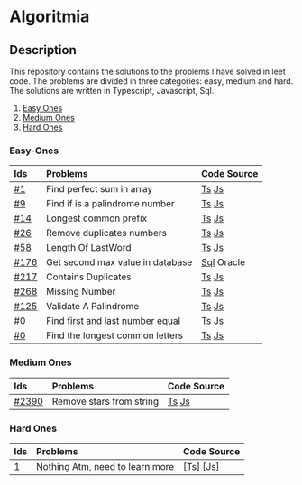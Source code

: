 # Algoritmia
## Description 
This repository contains the solutions to the problems I have solved in leet code. The problems are divided in three categories: easy, medium and hard. The solutions are written in Typescript, Javascript, Sql. 

1. [Easy Ones](#easy-ones)
2. [Medium Ones](#medium-ones)
3. [Hard Ones](#hard-ones)

### Easy-Ones

| Ids                                                                           |     Problems                         | Code Source                                                                                                                                                                                                                                   |
| :---                                                                          | :----                                | :----                                                                                                                                                                                                                                         |
|   [#1](https://leetcode.com/problems/two-sum/)                                | Find perfect sum in array            | [Ts](https://github.com/kockono/Algoritmia/blob/main/Easy%20Algorithms/Typescript/find-perfect-sum-in-array.ts) [Js](https://github.com/kockono/Algoritmia/blob/main/Easy%20Algorithms/Typescript/find-perfect-sum-in-array.js)               |
|   [#9](https://leetcode.com/problems/palindrome-number/)                      | Find if is a palindrome number       | [Ts](https://github.com/kockono/Algoritmia/blob/main/Easy%20Algorithms/Typescript/find-if-is-palindrom-number.ts) [Js](https://github.com/kockono/Algoritmia/blob/main/Easy%20Algorithms/Typescript/find-if-is-palindrom-number.js)           |
|   [#14](https://leetcode.com/problems/longest-common-prefix/)                 | Longest common prefix                | [Ts](https://github.com/kockono/Algoritmia/blob/main/Easy%20Algorithms/Typescript/longest-common-prefix.ts) [Js](https://github.com/kockono/Algoritmia/blob/main/Easy%20Algorithms/Typescript/longest-common-prefix.js)                       |
|   [#26](https://leetcode.com/problems/remove-duplicates-from-sorted-array/)   | Remove duplicates numbers            | [Ts](https://github.com/kockono/Algoritmia/blob/main/Easy%20Algorithms/Typescript/remove-duplicates-numbers.ts) [Js](https://github.com/kockono/Algoritmia/blob/main/Easy%20Algorithms/Typescript/remove-duplicates-numbers.js)               |
|   [#58](https://leetcode.com/problems/length-of-last-word)       | Length Of LastWord                   | [Ts](https://github.com/kockono/Algoritmia/blob/main/Easy%20Algorithms/Typescript/length-of-last-word.ts) [Js](https://github.com/kockono/Algoritmia/blob/main/Easy%20Algorithms/javascript/length-of-last-word.js)               |
|   [#176](https://leetcode.com/problems/second-highest-salary/)                | Get second max value in database     | [Sql](https://github.com/kockono/Algoritmia/blob/main/Easy%20Algorithms/sql/get-second-max-value.sql) Oracle                                                                                                                                  |
|   [#217](https://leetcode.com/problems/contains-duplicate/)                   | Contains Duplicates                  | [Ts](https://github.com/kockono/Algoritmia/blob/main/Easy%20Algorithms/Typescript/contains-duplicate.ts) [Js](https://github.com/kockono/Algoritmia/blob/main/Easy%20Algorithms/javascript/contains-duplicate.js)                             |
|   [#268](https://leetcode.com/problems/missing-number/)                       | Missing Number                       | [Ts](https://github.com/kockono/Algoritmia/blob/main/Easy%20Algorithms/Typescript/missing-number.ts)  [Js]()                                                                                                                                  |
|   [#125](https://leetcode.com/problems/valid-palindrome/)                     | Validate A Palindrome                | [Ts](https://github.com/kockono/Algoritmia/blob/main/Easy%20Algorithms/Typescript/valid-palindrome.ts)  [Js](https://github.com/kockono/Algoritmia/blob/main/Easy%20Algorithms/javascript/valid-palindrome.js)                                                                                                                                  |
|   [#0]()                                                                      | Find first and last number equal     | [Ts](https://github.com/kockono/Algoritmia/blob/main/Easy%20Algorithms/Typescript/find-first-and-last-number-equal.ts) [Js](https://github.com/kockono/Algoritmia/blob/main/Easy%20Algorithms/Typescript/find-first-and-last-number-equal.js) |
|   [#0]()                                                                      | Find the longest common letters      | [Ts](https://github.com/kockono/Algoritmia/blob/main/Easy%20Algorithms/Typescript/longest-common-letters.ts) [Js](https://github.com/kockono/Algoritmia/blob/main/Easy%20Algorithms/Typescript/longest-common-letters.js)                     |

### Medium Ones

| Ids                                                                    |     Problems              | Code Source                                                                                                                                                                                                                          |
| :---                                                                   | :----                     | :----                                                                                                                                                                                                                                |
| [#2390](https://leetcode.com/problems/removing-stars-from-a-string/)   | Remove stars from string  | [Ts](https://github.com/kockono/Algoritmia/blob/main/Medium%20Algorithms/Typescript/remove-stars-from-string.ts) [Js](https://github.com/kockono/Algoritmia/blob/main/Medium%20Algorithms/Typescript/remove-stars-from-string.js)    |

### Hard Ones

| Ids     |     Problems                         | Code Source |
| :---    | :----                                | :----       |
|   1     | Nothing Atm, need to learn more      | [Ts] [Js]   |
